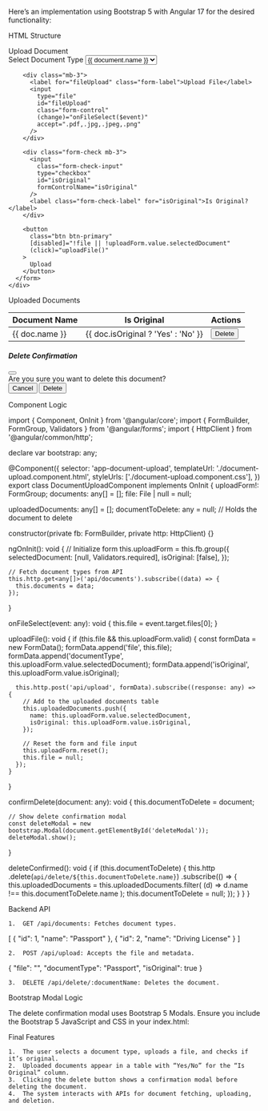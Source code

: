 Here’s an implementation using Bootstrap 5 with Angular 17 for the desired functionality:

HTML Structure

<div class="container mt-4">
  <!-- Form Section -->
  <div class="card mb-3">
    <div class="card-header">Upload Document</div>
    <div class="card-body">
      <form [formGroup]="uploadForm">
        <div class="mb-3">
          <label for="documentType" class="form-label">Select Document Type</label>
          <select
            id="documentType"
            class="form-select"
            formControlName="selectedDocument"
          >
            <option *ngFor="let document of documents" [value]="document.name">
              {{ document.name }}
            </option>
          </select>
        </div>

        <div class="mb-3">
          <label for="fileUpload" class="form-label">Upload File</label>
          <input
            type="file"
            id="fileUpload"
            class="form-control"
            (change)="onFileSelect($event)"
            accept=".pdf,.jpg,.jpeg,.png"
          />
        </div>

        <div class="form-check mb-3">
          <input
            class="form-check-input"
            type="checkbox"
            id="isOriginal"
            formControlName="isOriginal"
          />
          <label class="form-check-label" for="isOriginal">Is Original?</label>
        </div>

        <button
          class="btn btn-primary"
          [disabled]="!file || !uploadForm.value.selectedDocument"
          (click)="uploadFile()"
        >
          Upload
        </button>
      </form>
    </div>
  </div>

  <!-- Uploaded Documents Section -->
  <div class="card">
    <div class="card-header">Uploaded Documents</div>
    <div class="card-body">
      <table class="table table-bordered">
        <thead>
          <tr>
            <th>Document Name</th>
            <th>Is Original</th>
            <th>Actions</th>
          </tr>
        </thead>
        <tbody>
          <tr *ngFor="let doc of uploadedDocuments">
            <td>{{ doc.name }}</td>
            <td>{{ doc.isOriginal ? 'Yes' : 'No' }}</td>
            <td>
              <button
                class="btn btn-danger btn-sm"
                (click)="confirmDelete(doc)"
              >
                Delete
              </button>
            </td>
          </tr>
        </tbody>
      </table>
    </div>
  </div>

  <!-- Delete Confirmation Modal -->
  <div
    class="modal fade"
    id="deleteModal"
    tabindex="-1"
    aria-labelledby="deleteModalLabel"
    aria-hidden="true"
  >
    <div class="modal-dialog">
      <div class="modal-content">
        <div class="modal-header">
          <h5 class="modal-title" id="deleteModalLabel">Delete Confirmation</h5>
          <button
            type="button"
            class="btn-close"
            data-bs-dismiss="modal"
            aria-label="Close"
          ></button>
        </div>
        <div class="modal-body">
          Are you sure you want to delete this document?
        </div>
        <div class="modal-footer">
          <button
            type="button"
            class="btn btn-secondary"
            data-bs-dismiss="modal"
          >
            Cancel
          </button>
          <button type="button" class="btn btn-danger" (click)="deleteConfirmed()">
            Delete
          </button>
        </div>
      </div>
    </div>
  </div>
</div>

Component Logic

import { Component, OnInit } from '@angular/core';
import { FormBuilder, FormGroup, Validators } from '@angular/forms';
import { HttpClient } from '@angular/common/http';

declare var bootstrap: any;

@Component({
  selector: 'app-document-upload',
  templateUrl: './document-upload.component.html',
  styleUrls: ['./document-upload.component.css'],
})
export class DocumentUploadComponent implements OnInit {
  uploadForm!: FormGroup;
  documents: any[] = [];
  file: File | null = null;

  uploadedDocuments: any[] = [];
  documentToDelete: any = null; // Holds the document to delete

  constructor(private fb: FormBuilder, private http: HttpClient) {}

  ngOnInit(): void {
    // Initialize form
    this.uploadForm = this.fb.group({
      selectedDocument: [null, Validators.required],
      isOriginal: [false],
    });

    // Fetch document types from API
    this.http.get<any[]>('api/documents').subscribe((data) => {
      this.documents = data;
    });
  }

  onFileSelect(event: any): void {
    this.file = event.target.files[0];
  }

  uploadFile(): void {
    if (this.file && this.uploadForm.valid) {
      const formData = new FormData();
      formData.append('file', this.file);
      formData.append('documentType', this.uploadForm.value.selectedDocument);
      formData.append('isOriginal', this.uploadForm.value.isOriginal);

      this.http.post('api/upload', formData).subscribe((response: any) => {
        // Add to the uploaded documents table
        this.uploadedDocuments.push({
          name: this.uploadForm.value.selectedDocument,
          isOriginal: this.uploadForm.value.isOriginal,
        });

        // Reset the form and file input
        this.uploadForm.reset();
        this.file = null;
      });
    }
  }

  confirmDelete(document: any): void {
    this.documentToDelete = document;

    // Show delete confirmation modal
    const deleteModal = new bootstrap.Modal(document.getElementById('deleteModal'));
    deleteModal.show();
  }

  deleteConfirmed(): void {
    if (this.documentToDelete) {
      this.http
        .delete(`api/delete/${this.documentToDelete.name}`)
        .subscribe(() => {
          this.uploadedDocuments = this.uploadedDocuments.filter(
            (d) => d.name !== this.documentToDelete.name
          );
          this.documentToDelete = null;
        });
    }
  }
}

Backend API

	1.	GET /api/documents: Fetches document types.

[
  { "id": 1, "name": "Passport" },
  { "id": 2, "name": "Driving License" }
]


	2.	POST /api/upload: Accepts the file and metadata.

{
  "file": "<binary data>",
  "documentType": "Passport",
  "isOriginal": true
}


	3.	DELETE /api/delete/:documentName: Deletes the document.

Bootstrap Modal Logic

The delete confirmation modal uses Bootstrap 5 Modals. Ensure you include the Bootstrap 5 JavaScript and CSS in your index.html:

<!-- Bootstrap 5 CSS -->
<link
  href="https://cdn.jsdelivr.net/npm/bootstrap@5.3.0-alpha3/dist/css/bootstrap.min.css"
  rel="stylesheet"
/>
<!-- Bootstrap 5 JS -->
<script src="https://cdn.jsdelivr.net/npm/bootstrap@5.3.0-alpha3/dist/js/bootstrap.bundle.min.js"></script>

Final Features

	1.	The user selects a document type, uploads a file, and checks if it’s original.
	2.	Uploaded documents appear in a table with “Yes/No” for the “Is Original” column.
	3.	Clicking the delete button shows a confirmation modal before deleting the document.
	4.	The system interacts with APIs for document fetching, uploading, and deletion.